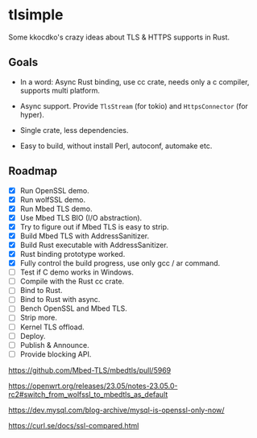 # tlsimple

Some kkocdko's crazy ideas about TLS & HTTPS supports in Rust.

## Goals

- In a word: Async Rust binding, use cc crate, needs only a c compiler, supports multi platform.

- Async support. Provide `TlsStream` (for tokio) and `HttpsConnector` (for hyper).

- Single crate, less dependencies.

- Easy to build, without install Perl, autoconf, automake etc.

## Roadmap

- [x] Run OpenSSL demo.
- [x] Run wolfSSL demo.
- [x] Run Mbed TLS demo.
- [x] Use Mbed TLS BIO (I/O abstraction).
- [x] Try to figure out if Mbed TLS is easy to strip.
- [x] Build Mbed TLS with AddressSanitizer.
- [x] Build Rust executable with AddressSanitizer.
- [x] Rust binding prototype worked.
- [x] Fully control the build progress, use only gcc / ar command.
- [ ] Test if C demo works in Windows.
- [ ] Compile with the Rust cc crate.
- [ ] Bind to Rust.
- [ ] Bind to Rust with async.
- [ ] Bench OpenSSL and Mbed TLS.
- [ ] Strip more.
- [ ] Kernel TLS offload.
- [ ] Deploy.
- [ ] Publish & Announce.
- [ ] Provide blocking API.

https://github.com/Mbed-TLS/mbedtls/pull/5969

https://openwrt.org/releases/23.05/notes-23.05.0-rc2#switch_from_wolfssl_to_mbedtls_as_default

https://dev.mysql.com/blog-archive/mysql-is-openssl-only-now/

https://curl.se/docs/ssl-compared.html

<!--
cargo install bindgen-cli
sudo dnf install clang-devel
bindgen src/mbedtls.h -o src/mbedtls.h.rs -- -Itarget/mbedtls/include
https://rust-lang.github.io/rust-bindgen/allowlisting.html
-->

<!--
curl -vvvk --tlsv1.3 https://127.0.0.1:11111
https://stackoverflow.com/questions/50887018/cmake-generate-single-header-file
https://github.com/rust-lang/cc-rs/issues/242
https://www.wolfssl.com/documentation/manuals/wolfssl/chapter02.html
先尝试 bindgen 或者其他方案
crate “cc”
绑定代码？询问

cargo install bindgen-cli

-->

<!--
# openssl
mkdir -p target
cd target
curl -o openssl.tar.gz -L https://github.com/openssl/openssl/releases/download/openssl-3.1.1/openssl-3.1.1.tar.gz
rm -rf openssl
mkdir openssl
tar -xf openssl.tar.gz --strip-components 1 -C openssl
cd openssl
rm -rf test doc demos CHANGES.md
tar -cJf openssl.tar.xz openssl
-->
